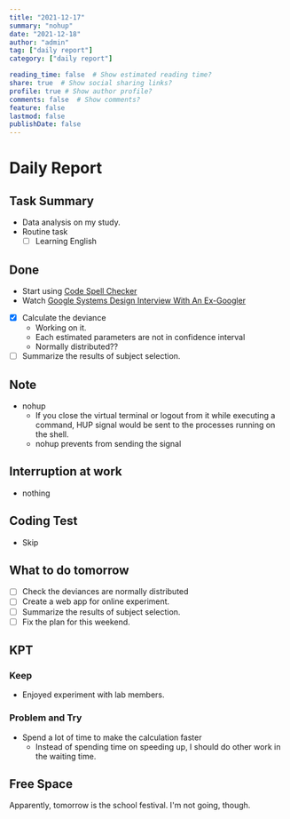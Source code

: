 ```yaml
---
title: "2021-12-17"
summary: "nohup"
date: "2021-12-18"
author: "admin"
tag: ["daily report"]
category: ["daily report"]

reading_time: false  # Show estimated reading time?
share: true  # Show social sharing links?
profile: true # Show author profile?
comments: false  # Show comments?
feature: false
lastmod: false
publishDate: false
---
```


# Daily Report

## Task Summary

- Data analysis on my study.
- Routine task
  - [ ] Learning English

## Done

- Start using [Code Spell Checker](https://marketplace.visualstudio.com/items?itemName=streetsidesoftware.code-spell-checker)
- Watch [Google Systems Design Interview With An Ex-Googler](https://youtu.be/q0KGYwNbf-0)
- [x] Calculate the deviance
  - Working on it.
  - Each estimated parameters are not in confidence interval
  - Normally distributed??
- [ ] Summarize the results of subject selection.

## Note

- nohup
  - If you close the virtual terminal or logout from it while executing a command, HUP signal would be sent to the processes running on the shell.
  - nohup prevents from sending the signal

## Interruption at work

- nothing

## Coding Test

- Skip

## What to do tomorrow

- [ ] Check the deviances are normally distributed 
- [ ] Create a web app for online experiment.
- [ ] Summarize the results of subject selection.
- [ ] Fix the plan for this weekend.

## KPT

### Keep

- Enjoyed experiment with lab members. 

### Problem and Try

- Spend a lot of time to make the calculation faster
  - Instead of spending time on speeding up, I should do other work in the waiting time.

## Free Space

Apparently, tomorrow is the school festival. I'm not going, though.
